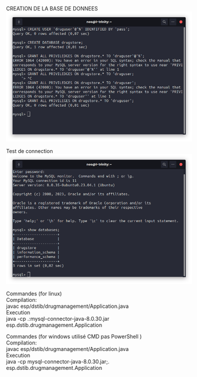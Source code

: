 CREATION DE LA BASE DE DONNEES
![img.png](img.png)

Test de connection 
![img_1.png](img_1.png)


Commandes (for linux)   
    Compilation:  
        javac esp/dstib/drugmanagement/Application.java  
    Execution  
        java -cp .:mysql-connector-java-8.0.30.jar esp.dstib.drugmanagement.Application 



Commandes (for windows utilisé CMD pas PowerShell )      
    Compilation:  
        javac esp/dstib/drugmanagement/Application.java  
    Execution  
        java -cp mysql-connector-java-8.0.30.jar;. esp.dstib.drugmanagement.Application 

        

